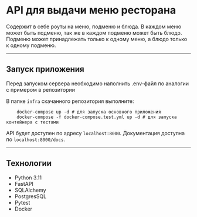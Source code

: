 # API для выдачи меню ресторана
Содержит в себе роуты на меню, подменю и блюда.
В каждом меню может быть подменю, так же в каждом подменю может быть блюдо.
Подменю может принадлежать только к одному меню, а блюдо только к одному подменю.

---
## Запуск приложения
Перед запуском сервера необходимо наполнить .env-файл по аналогии с примером в репозитории

В папке `infra` скачанного репозитория выполните:
```
    docker-compose up -d # для запуска основного приложения
    docker-compose -f docker-compose.test.yml up -d # для запуска контейнера с тестами
```
 API будет доступен по адресу `localhost:8000`. Документация доступна по `localhost:8000/docs`.

 ---

## Технологии

- Python 3.11
- FastAPI
- SQLAlchemy
- PostgresSQL
- Pytest
- Docker
